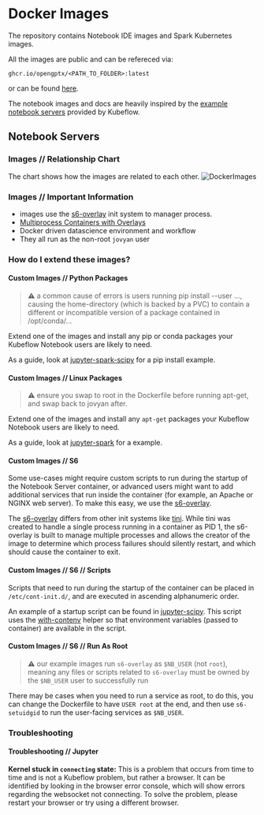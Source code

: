 # Docker Images

The repository contains Notebook IDE images and Spark Kubernetes images.

All the images are public and can be refereced via:

```console
ghcr.io/opengptx/<PATH_TO_FOLDER>:latest
```

or can be found [here](https://github.com/orgs/OpenGPTX/packages?repo_name=docker-images).

The notebook images and docs are heavily inspired by the
[example notebook servers](https://github.com/kubeflow/kubeflow/tree/master/components/example-notebook-servers)
provided by Kubeflow.

## Notebook Servers

### Images // Relationship Chart

The chart shows how the images are related to each other.
![DockerImages](https://user-images.githubusercontent.com/97906975/168025140-2a7188c5-0d03-40e3-80e5-16e21a0ba9bf.png)

### Images // Important Information

- images use the [s6-overlay](https://github.com/just-containers/s6-overlay)
  init system to manager process.
- [Multiprocess Containers with Overlays](https://www.tonysm.com/multiprocess-containers-with-s6-overlay/)
- Docker driven datascience environment and workflow
- They all run as the non-root `jovyan` user

### How do I extend these images?

#### Custom Images // Python Packages

> ⚠️ a common cause of errors is users running pip install --user ..., causing
> the home-directory (which is backed by a PVC) to contain a different or
> incompatible version of a package contained in /opt/conda/...

Extend one of the images and install any pip or conda packages your Kubeflow
Notebook users are likely to need.

As a guide, look at [jupyter-spark-scipy](./notebook-servers/jupyter-spark-scipy/Dockerfile#L6)
for a pip install example.

#### Custom Images // Linux Packages

> ⚠️ ensure you swap to root in the Dockerfile before running apt-get, and
> swap back to jovyan after.

Extend one of the images and install any `apt-get` packages your Kubeflow
Notebook users are likely to need.

As a guide, look at [jupyter-spark](./notebook-servers/jupyter-spark/Dockerfile)
for a example.

#### Custom Images // S6

Some use-cases might require custom scripts to run during the startup of the
Notebook Server container, or advanced users might want to add additional
services that run inside the container (for example, an Apache or NGINX
web server). To make this easy, we use the [s6-overlay](https://github.com/just-containers/s6-overlay).

The [s6-overlay](https://github.com/just-containers/s6-overlay) differs from
other init systems like [tini](https://github.com/krallin/tini). While tini
was created to handle a single process running in a container as PID 1,
the s6-overlay is built to manage multiple processes and allows the creator
of the image to determine which process failures should silently restart, and
which should cause the container to exit.

#### Custom Images // S6 // Scripts

Scripts that need to run during the startup of the container can be placed in
`/etc/cont-init.d/`, and are executed in ascending alphanumeric order.

An example of a startup script can be found in [jupyter-scipy](./notebook-servers/jupyter/s6/cont-init.d/02-export-nb_name-namespace).
This script uses the [with-contenv](https://github.com/just-containers/s6-overlay#container-environment)
helper so that environment variables (passed to container) are available in the script.

#### Custom Images // S6 // Run As Root

> ⚠️ our example images run `s6-overlay` as `$NB_USER` (not `root`), meaning
> any files or scripts related to `s6-overlay` must be owned by the `$NB_USER`
> user to successfully run

There may be cases when you need to run a service as root, to do this, you can
change the Dockerfile to have `USER root` at the end, and then use
`s6-setuidgid` to run the user-facing services as `$NB_USER`.

### Troubleshooting

#### Troubleshooting // Jupyter

**Kernel stuck in `connecting` state:**
This is a problem that occurs from time to time and is not a Kubeflow problem,
but rather a browser.
It can be identified by looking in the browser error console, which will show
errors regarding the websocket not connecting. To solve the problem,
please restart your browser or try using a different browser.
